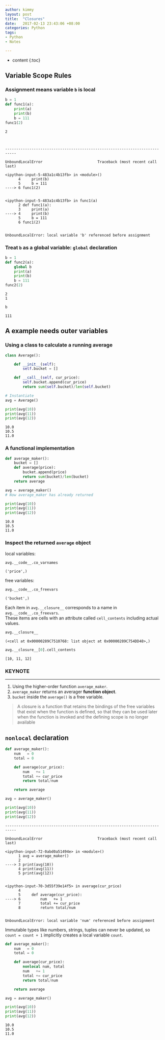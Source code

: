 ```yaml
---
author: kimmy
layout: post
title:  "Closures"
date:   2017-02-13 23:43:06 +08:00
categories: Python
tags:
- Python
- Notes

---
```



* content
{:toc}


## Variable Scope Rules

### Assignment means variable `b` is local


```python
b = 1
def func1(a):
    print(a)
    print(b)
    b = 111
func1(2)
```

    2



    ---------------------------------------------------------------------------

    UnboundLocalError                         Traceback (most recent call last)

    <ipython-input-5-483a1c4b13fb> in <module>()
          4     print(b)
          5     b = 111
    ----> 6 func1(2)


    <ipython-input-5-483a1c4b13fb> in func1(a)
          2 def func1(a):
          3     print(a)
    ----> 4     print(b)
          5     b = 111
          6 func1(2)


    UnboundLocalError: local variable 'b' referenced before assignment


### Treat `b` as a global variable: `global` declaration


```python
b = 1
def func2(a):
    global b
    print(a)
    print(b)
    b = 111
func2(2)
```

    2
    1



```python
b
```




    111



## A example needs outer variables

### Using a class to calculate a running average


```python
class Average():

    def __init__(self):
        self.bucket = []

    def __call__(self, cur_price):
        self.bucket.append(cur_price)
        return sum(self.bucket)/len(self.bucket)

```


```python
# Instantiate
avg = Average()

print(avg(10))
print(avg(11))
print(avg(12))
```

    10.0
    10.5
    11.0


### A functional implementation


```python
def average_maker():
    bucket = []
    def average(price):
        bucket.append(price)
        return sum(bucket)/len(bucket)
    return average
```


```python
avg = average_maker()
# Now average_maker has already returned

print(avg(10))
print(avg(11))
print(avg(12))
```

    10.0
    10.5
    11.0


### Inspect the returned `average` object

local variables:


```python
avg.__code__.co_varnames
```




    ('price',)



free variables:


```python
avg.__code__.co_freevars
```




    ('bucket',)



Each item in `avg.__closure__` corresponds to a name in `avg.__code__.co_freevars`.   
These items are cells with an attribute called `cell_contents` including actual values.


```python
avg.__closure__
```




    (<cell at 0x00000289C7510768: list object at 0x00000289C754DD48>,)




```python
avg.__closure__[0].cell_contents
```




    [10, 11, 12]



### KEYNOTE
---
1. Using the higher-order function `average_maker`.
2. `average_maker` returns an averager **function object**.
3. `bucket` inside the `average()` is a free variable.

> A closure is a function that retains the bindings of the free variables that
exist when the function is defined, so that they can be used later when the function is
invoked and the defining scope is no longer available

## `nonlocal` declaration


```python
def average_maker():
    num   = 0
    total = 0

    def average(cur_price):
        num   += 1
        total += cur_price
        return total/num

    return average
```


```python
avg = average_maker()

print(avg(10))
print(avg(11))
print(avg(12))
```


    ---------------------------------------------------------------------------

    UnboundLocalError                         Traceback (most recent call last)

    <ipython-input-72-0abd0a51494e> in <module>()
          1 avg = average_maker()
          2
    ----> 3 print(avg(10))
          4 print(avg(11))
          5 print(avg(12))


    <ipython-input-70-3d55f39e14f5> in average(cur_price)
          4
          5     def average(cur_price):
    ----> 6         num   += 1
          7         total += cur_price
          8         return total/num


    UnboundLocalError: local variable 'num' referenced before assignment


Immutable types like numbers, strings, tuples can never be updated, so  
`count = count + 1` implicitly creates a local variable `count`.


```python
def average_maker():
    num   = 0
    total = 0

    def average(cur_price):
        nonlocal num, total
        num   += 1
        total += cur_price
        return total/num

    return average
```


```python
avg = average_maker()

print(avg(10))
print(avg(11))
print(avg(12))
```

    10.0
    10.5
    11.0
